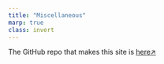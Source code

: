 ```yaml
---
title: "Miscellaneous"
marp: true
class: invert
---
```


The GitHub repo that makes this site is [here↗](https://github.com/GSmithApps/zero-to-quarto-site)

